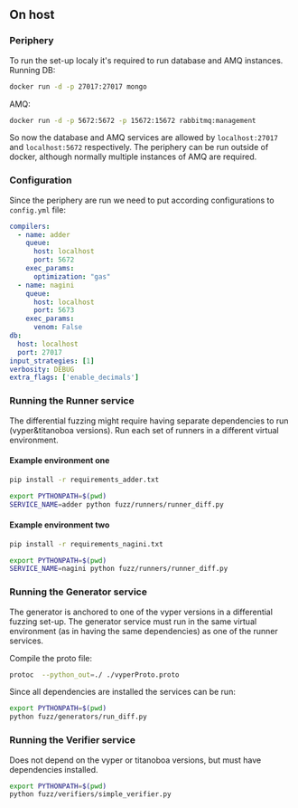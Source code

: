 ## On host

### Periphery

To run the set-up localy it's required to run database and AMQ
instances.
Running DB:

```bash
docker run -d -p 27017:27017 mongo
```

AMQ:

```bash
docker run -d -p 5672:5672 -p 15672:15672 rabbitmq:management
```

So now the database and AMQ services are allowed by `localhost:27017` and `localhost:5672` respectively.
The periphery can be run outside of docker, although normally multiple instances of AMQ are required.

### Configuration

Since the periphery are run we need to put according configurations to `config.yml` file:

```yaml
compilers:
  - name: adder
    queue:
      host: localhost
      port: 5672
    exec_params:
      optimization: "gas"
  - name: nagini
    queue:
      host: localhost
      port: 5673
    exec_params:
      venom: False
db:
  host: localhost
  port: 27017
input_strategies: [1]
verbosity: DEBUG
extra_flags: ['enable_decimals']
```

### Running the Runner service

The differential fuzzing might require having separate dependencies to run (vyper&titanoboa versions).
Run each set of runners in a different virtual environment.

#### Example environment one

```bash
pip install -r requirements_adder.txt
```

```bash
export PYTHONPATH=$(pwd)
SERVICE_NAME=adder python fuzz/runners/runner_diff.py
```

#### Example environment two

```bash
pip install -r requirements_nagini.txt
```

```bash
export PYTHONPATH=$(pwd)
SERVICE_NAME=nagini python fuzz/runners/runner_diff.py
```

### Running the Generator service

The generator is anchored to one of the vyper versions in a differential fuzzing set-up.
The generator service must run in the same virtual environment (as in having the same dependencies) as one of the runner services.

Compile the proto file:

```bash
protoc  --python_out=./ ./vyperProto.proto
```

Since all dependencies are installed the services can be run:

```bash
export PYTHONPATH=$(pwd)
python fuzz/generators/run_diff.py
```

### Running the Verifier service

Does not depend on the vyper or titanoboa versions, but must have dependencies installed.

```bash
export PYTHONPATH=$(pwd)
python fuzz/verifiers/simple_verifier.py
```